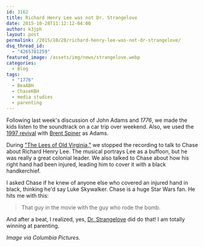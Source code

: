 ```yaml
---
id: 3162
title: Richard Henry Lee was not Dr. Strangelove
date: 2015-10-28T11:12:12-04:00
author: k3jph
layout: post
permalink: /2015/10/28/richard-henry-lee-was-not-dr-strangelove/
dsq_thread_id:
  - "4265781259"
featured_image: /assets/img/news/strangelove.webp
categories:
  - Blog
tags:
  - "1776"
  - BeaABH
  - ChaseKBH
  - media studies
  - parenting
---
```

Following last week's discussion of John Adams and _1776_, we made the kids listen to the soundtrack on a car trip over weekend.  Also, we used the [1997 revival](http://www.ibdb.com/Production/View/4754) with [Brent Spiner](http://www.therealbrentspiner.com/) as Adams.

During ["The Lees of Old Virginia,"](https://www.youtube.com/watch?v=mlUYUTo4nlM) we stopped the recording to talk to Chase about Richard Henry Lee.  The musical portrays Lee as a buffoon, but he was really a great colonial leader.  We also talked to Chase about how his right hand had been injured, leading him to cover it with a black handkerchief.

I asked Chase if he knew of anyone else who covered an injured hand in black, thinking he'd say Luke Skywalker. Chase is a huge Star Wars fan.  He hits me with this:

> That guy in the movie with the guy who rode the bomb.

And after a beat, I realized, yes, [Dr. Strangelove](http://www.imdb.com/title/tt0057012/) did do that!  I am totally winning at parenting.

_Image via Columbia Pictures._
